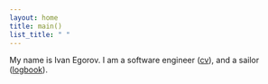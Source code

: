 ```yaml
---
layout: home
title: main()
list_title: " "
---
```


My name is Ivan Egorov.
I am a software engineer ([cv](https://docs.google.com/document/d/e/2PACX-1vR4ZnIgCONk2p0TjOvVy9T6mB1w1Aqtek5hwGfQNaaurNqEM2BvoKmbKX9mGbnbfPXIEs6NVpWxoN41/pub)),
and a sailor ([logbook](/logbook.html)).